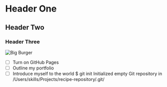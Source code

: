 # Header One
## Header Two
### Header Three
![Big Burger](https://github.com/stwala/skills-communicate-using-markdown/assets/121320696/0c57e0a9-5083-48f2-8e82-7b2612fc771e)
- [ ] Turn on GitHub Pages
- [ ] Outline my portfolio
- [ ] Introduce myself to the world
$ git init
Initialized empty Git repository in /Users/skills/Projects/recipe-repository/.git/
